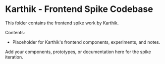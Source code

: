 # Karthik - Frontend Spike Codebase

This folder contains the frontend spike work by Karthik.

Contents:
- Placeholder for Karthik's frontend components, experiments, and notes.

Add your components, prototypes, or documentation here for the spike iteration.
